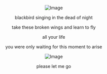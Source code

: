 <div align="center">

![Image](https://github.com/user-attachments/assets/161e7162-003c-4c82-84c8-29da49619972)

blackbird singing in the dead of night

take these broken wings and learn to fly

all your life

you were only waiting for this moment to arise

![Image](https://github.com/user-attachments/assets/6079ab9e-62a7-4bbd-bfb7-72171af437b0)

please let me go


<!---
yurivampire/yurivampire is a ✨ special ✨ repository because its `README.md` (this file) appears on your GitHub profile.
You can click the Preview link to take a look at your changes.
--->
